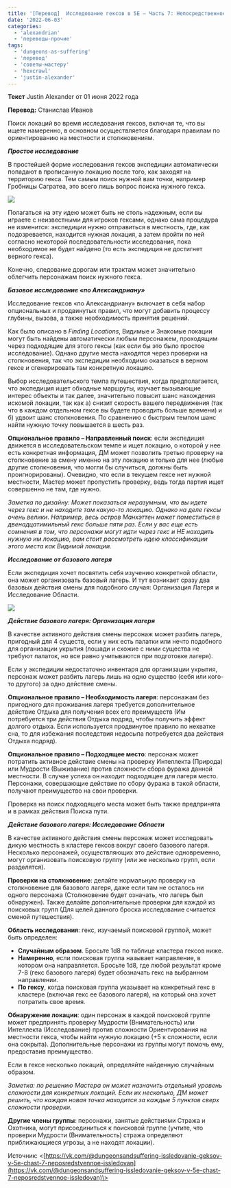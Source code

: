 ```yaml
---
title: '[Перевод]  Исследование гексов в 5E – Часть 7: Непосредственное исследование гексов￼'
date: '2022-06-03'
categories:
  - 'alexandrian'
  - 'переводы-прочие'
tags:
  - 'dungeons-as-suffering'
  - 'перевод'
  - 'советы-мастеру'
  - 'hexcrawl'
  - 'justin-alexander'
---
```


**Текст** Justin Alexander от 01 июня 2022 года

**Перевод:** Станислав Иванов

Поиск локаций во время исследования гексов, включая те, что вы ищете намеренно, в основном осуществляется благодаря правилам по ориентированию на местности и столкновениям.

**_Простое исследование_**

В простейшей форме исследования гексов экспедиции автоматически попадают в прописанную локацию после того, как заходят на территорию гекса. Тем самым поиск нужной вам точки, например Гробницы Сагратеа, это всего лишь вопрос поиска нужного гекса.

[![](images/11289-hexcrawl-7-1.jpg)](https://archivecyborgsandmages.files.wordpress.com/2023/04/11289-hexcrawl-7-1.jpg)

Полагаться на эту идею может быть не столь надежным, если вы играете с неизвестными для игроков гексами, однако сама процедура не изменится: экспедиции нужно отправиться в местность, где, как подозревается, находится нужная локация, а затем пройти по ней согласно некоторой последовательности исследования, пока необходимое не будет найдено (то есть экспедиция не достигнет верного гекса).

Конечно, следование дорогам или трактам может значительно облегчить персонажам поиск нужного гекса.

**_Базовое исследование «по Александриану»_**

Исследование гексов «по Александриану» включает в себя набор опциональных и продвинутых правил, что могут добавить процессу глубины, вызова, а также необходимость принятия решений.

Как было описано в *Finding* _Locations_, Видимые и Знакомые локации могут быть найдены автоматически любым персонажем, проходящим через подходящие для этого гексы (как если бы это было простое исследование). Однако другие места находятся через проверки на столкновения, так что экспедиции необходимо оказаться в верном гексе *и* сгенерировать там конкретную локацию.

Выбор исследовательского темпа путешествия, когда предполагается, что экспедиция ищет обходные маршруты, изучает вызывающие интерес объекты и так далее, значительно повысит шанс нахождения искомой локации, так как а) снизит скорость вашего передвижения (так что в каждом отдельном гексе вы будете проводить больше времени) и б) удвоит шанс столкновения. По сравнению с быстрым темпом шанс найти нужную точку повышается в шесть раз.

**Опциональное правило – Направленный поиск**: если экспедиция движется в исследовательском темпе и ищет локацию, о которой у нее есть конкретная информация, ДМ может позволить третью проверку на столкновение за смену именно на эту локацию и только для нее (любые другие столкновения, что могли бы случиться, должны быть проигнорированы). Очевидно, что если в текущем гексе нет нужной местности, Мастер может пропустить проверку, ведь тогда партия ищет совершенно не там, где нужно.

_Заметка по дизайну: Может показаться неразумным, что вы идете через гекс и не находите там какую-то локацию. Однако на деле гексы очень велики. Например, весь остров Манхэттен может поместиться в двенадцатимильный гекс больше пяти раз. Если у вас еще есть сомнения в том, что персонажи могут идти через гекс и НЕ находить нужную им локацию, вам стоит рассмотреть идею классификации этого места как Видимой локации._

**_Исследование от базового лагеря_**

Если экспедиция хочет посвятить себя изучению конкретной области, она может организовать базовый лагерь. И тут возникает сразу два базовых действия смены для подобного случая: Организация Лагеря и Исследование Области.

[![](images/79124-hexcrawl-7-2.jpg)](https://archivecyborgsandmages.files.wordpress.com/2023/04/79124-hexcrawl-7-2.jpg)

**_Действие базового лагеря: Организация лагеря_**

В качестве активного действия смены персонаж может разбить лагерь, пригодный для 4 существ, если у них есть палатки или нечто подобного для организации укрытия (лошади и схожие с ними существа не требуют палаток, но все равно учитываются при подготовке лагеря).

Если у экспедиции недостаточно инвентаря для организации укрытия, персонаж может разбить лагерь лишь на одно существо (себя или кого-то другого) за одно действие смены.

**Опциональное правило – Необходимость лагеря**: персонажам без пригодного для проживания лагеря требуется дополнительное действие Отдыха для получения всех его преимуществ (Им потребуется три действия Отдыха подряд, чтобы получить эффект долгого отдыха. Если используется продвинутое правило по нехватке сна, то для избежания последствия недосыпа потребуется два действия Отдыха подряд).

**Опциональное правило – Подходящее место**: персонаж может потратить активное действие смены на проверку Интеллекта (Природа) или Мудрости (Выживание) против сложности сбора фуража данной местности. В случае успеха он находит подходящее для лагеря место. Персонажи, совершающие действие по сбору фуража в такой области, получают преимущество на свои проверки.

Проверка на поиск подходящего места может быть также предпринята и в рамках действия Поиска пути.

**_Действие базового лагеря: Исследование Области_**

В качестве активного действия смены персонаж может исследовать дикую местность в кластере гексов вокруг своего базового лагеря. Несколько персонажей, осуществляющих это действие одновременно, могут организовать поисковую группу (или же несколько групп, если разделятся).

**Проверки на столкновение**: делайте нормальную проверку на столкновение для базового лагеря, даже если там не осталось ни одного персонажа (Столкновение будет означать, что лагерь был обнаружен). Также делайте дополнительные проверки для каждой из поисковых групп (Для целей данного броска исследование считается сменой путешествия).

**Область исследования**: гекс, изучаемый поисковой группой, может быть определен:

- **Случайным образом**. Бросьте 1d8 по таблице кластера гексов ниже.
- **Намеренно**, если поисковая группа называет направление, в котором она направляется. Бросьте 1d8, где любой результат кроме 7-8 (гекс базового лагеря) будет обозначать гекс на выбранном направлении.
- **По гексу**, когда поисковая группа указывает на конкретный гекс в кластере (включая гекс ее базового лагеря), на который она хочет потратить свое время.

**Обнаружение локации**: один персонаж в каждой поисковой группе может предпринять проверку Мудрости (Внимательность) или Интеллекта (Исследование) против сложности Ориентирования на местности гекса, чтобы найти нужную локацию (+5 к сложности, если она сокрыта). Дополнительные персонажи из группы могут помочь ему, предоставив преимущество.

Если в гексе несколько локаций, определяйте найденную случайным образом.

_Заметка: по решению Мастера он может назначить отдельный уровень сложности для конкретных локаций. Если их несколько, ДМ может решить, что каждая новая точка находится за каждые 5 пунктов сверх сложности проверки._

**Другие члены группы**: персонажи, занятые действиями Стража и Охотника, могут присоединиться к поисковой группе (учтите, что проверки Мудрости (Внимательность) стража определяют приближающиеся угрозы, а не находят локации).

Источник: <[https://vk.com/@dungeonsandsuffering-issledovanie-geksov-v-5e-chast-7-neposredstvennoe-issledovan](https://vk.com/@dungeonsandsuffering-issledovanie-geksov-v-5e-chast-7-neposredstvennoe-issledovan)\>
